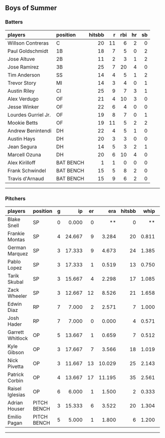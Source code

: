## Boys of Summer

### Batters

 
|players             |position  | hitsbb|  r| rbi| hr| sb| 
|:-------------------|:---------|------:|--:|---:|--:|--:| 
|Willson Contreras   |C         |     20| 11|   6|  2|  0| 
|Paul Goldschmidt    |1B        |     18|  7|   5|  0|  2| 
|Jose Altuve         |2B        |     11|  2|   3|  1|  2| 
|Jose Ramirez        |3B        |     25|  7|  20|  4|  0| 
|Tim Anderson        |SS        |     14|  4|   5|  1|  2| 
|Trevor Story        |MI        |     14|  3|   4|  0|  1| 
|Austin Riley        |CI        |     25|  9|   7|  3|  1| 
|Alex Verdugo        |OF        |     21|  4|  10|  3|  0| 
|Jesse Winker        |OF        |     22|  6|   4|  0|  0| 
|Lourdes Gurriel Jr. |OF        |     19|  8|   7|  0|  1| 
|Mookie Betts        |OF        |     19| 11|   5|  2|  2| 
|Andrew Benintendi   |DH        |     22|  4|   5|  1|  0| 
|Austin Hays         |DH        |     20|  3|   3|  0|  0| 
|Jean Segura         |DH        |     14|  5|   3|  2|  1| 
|Marcell Ozuna       |DH        |     20|  6|  10|  4|  0| 
|Alex Kirilloff      |BAT BENCH |      1|  1|   0|  0|  0| 
|Frank Schwindel     |BAT BENCH |     15|  5|   8|  2|  0| 
|Travis d'Arnaud     |BAT BENCH |     15|  9|   6|  2|  0| 


* * *

### Pitchers

 
|players          |position    |  g|     ip| er|    era| hitsbb|  whip| so|  w| sv| 
|:----------------|:-----------|--:|------:|--:|------:|------:|-----:|--:|--:|--:| 
|Blake Snell      |SP          |  0|  0.000|  0|     **|      0|    **|  0|  0|  0| 
|Frankie Montas   |SP          |  4| 24.667|  9|  3.284|     20| 0.811| 25|  2|  0| 
|German Marquez   |SP          |  3| 17.333|  9|  4.673|     24| 1.385| 13|  0|  0| 
|Pablo Lopez      |SP          |  3| 17.333|  1|  0.519|     13| 0.750| 17|  2|  0| 
|Tarik Skubal     |SP          |  3| 15.667|  4|  2.298|     17| 1.085| 16|  1|  0| 
|Zack Wheeler     |SP          |  3| 12.667| 12|  8.526|     21| 1.658| 11|  0|  0| 
|Edwin Diaz       |RP          |  7|  7.000|  2|  2.571|      7| 1.000| 12|  1|  1| 
|Josh Hader       |RP          |  7|  7.000|  0|  0.000|      4| 0.571| 10|  0|  7| 
|Garrett Whitlock |OP          |  5| 13.667|  1|  0.659|      7| 0.512| 18|  1|  1| 
|Kyle Gibson      |OP          |  3| 17.667|  7|  3.566|     18| 1.019| 19|  1|  0| 
|Nick Pivetta     |OP          |  3| 11.667| 13| 10.029|     25| 2.143| 10|  0|  0| 
|Patrick Corbin   |OP          |  4| 13.667| 17| 11.195|     35| 2.561| 15|  0|  0| 
|Raisel Iglesias  |OP          |  6|  6.000|  1|  1.500|      2| 0.333|  7|  1|  2| 
|Adrian Houser    |PITCH BENCH |  3| 15.333|  6|  3.522|     20| 1.304| 10|  1|  0| 
|Emilio Pagan     |PITCH BENCH |  5|  5.000|  1|  1.800|      6| 1.200|  6|  0|  2| 


* * *


